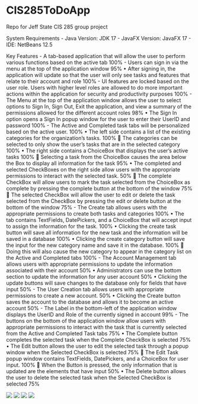 # CIS285ToDoApp
Repo for Jeff State CIS 285 group project

System Requirements
    - Java Version: JDK 17
    - JavaFX Version: JavaFX 17
    - IDE: NetBeans 12.5

Key Features
    -	A tab-based application that will allow the user to perform various functions based on the active tab 100%
    -	Users can sign in via the menu at the top of the application window 95%
        •	After signing in, the application will update so that the user will only see tasks and features that relate to their account and role 100%
    -	UI features are locked based on the user role. Users with higher level roles are allowed to do more important actions within the application for security and productivity purposes 100%
    -	The Menu at the top of the application window allows the user to select options to Sign In, Sign Out, Exit the application, and view a summary of the permissions allowed for the different account roles 98%
        •	The Sign In option opens a Sign In popup window for the user to enter their UserID and password 100%
    -	The Active and Completed task tabs will be personalized based on the active user. 100%
        •	The left side contains a list of the existing categories for the organization’s tasks. 100%
            	The categories can be selected to only show the user’s tasks that are in the selected category 100%
        •	The right side contains a ChoiceBox that displays the user’s active tasks 100%
            	Selecting a task from the ChoiceBox causes the area below the Box to display all information for the task 95%
        •	The completed and selected CheckBoxes on the right side allow users with the appropriate permissions to interact with the selected task. 50%
            	The complete CheckBox will allow users to mark the task selected from the ChoiceBox as complete by pressing the complete button at the bottom of the window 75%
            	The selected CheckBox will allow the user to edit or delete the task selected from the CheckBox by pressing the edit or delete button at the bottom of the window 75%
    -	The Create tab allows users with the appropriate permissions to create both tasks and categories 100%
        •	The tab contains TextFields, DatePickers, and a ChoiceBox that will accept input to assign the information for the task. 100%
        •	Clicking the create task button will save all information for the new task and the information will be saved in a database 100%
        •	Clicking the create category button will save the input for the new category name and save it in the database. 100%
            	Doing this will also cause the new category to appear in the category list on the Active and Completed tabs 100%
    -  	The Account Management tab allows users with appropriate permissions to update the information associated with their account 50%
        •	Administrators can use the bottom section to update the information for any user account 50%
        •	Clicking the update buttons will save changes to the database only for fields that have input 50%
    -	The User Creation tab allows users with appropriate permissions to create a new account. 50%
        •	Clicking the Create button saves the account to the database and allows it to become an active account 50%
    -	The Label in the bottom-left of the application window displays the UserID and Role of the currently signed in account 99%
    -	The buttons on the bottom of the application window allow users with appropriate permissions to interact with the task that is currently selected from the Active and Completed Task tabs 75%
        •	The Complete button completes the selected task when the Complete CheckBox is selected 75%
        •	The Edit button allows the user to edit the selected task through a popup window when the Selected CheckBox is selected 75%
            	The Edit Task popup window contains TextFields, DatePickers, and a ChoiceBox for user input. 100%
            	When the Button is pressed, the only information that is updated are the elements that have input 50%
        •	The Delete button allows the user to delete the selected task when the Selected CheckBox is selected 75%


![](Doc/FinalUIFeatures-1.png)
![](Doc/FinalUIFeatures-2.png)
![](Doc/FinalUIFeatures-3.png)
![](Doc/CIS285Project-UML-Diagram-Final.png)




